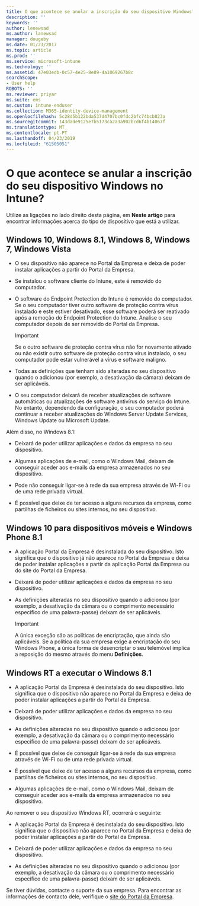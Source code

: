 ```yaml
---
title: O que acontece se anular a inscrição do seu dispositivo Windows? | Microsoft Docs
description: ''
keywords: ''
author: lenewsad
ms.author: lanewsad
manager: dougeby
ms.date: 01/23/2017
ms.topic: article
ms.prod: ''
ms.service: microsoft-intune
ms.technology: ''
ms.assetid: 47e03edb-0c57-4e25-8e89-4a1069267b8c
searchScope:
- User help
ROBOTS: ''
ms.reviewer: priyar
ms.suite: ems
ms.custom: intune-enduser
ms.collection: M365-identity-device-management
ms.openlocfilehash: 5c28d5b122bda537d4707bc0fdc2bfc74bcb823a
ms.sourcegitcommit: 143dade9125e7b5173ca2a3a902bcd6f4b14067f
ms.translationtype: MT
ms.contentlocale: pt-PT
ms.lasthandoff: 04/23/2019
ms.locfileid: "61505051"
---
```

# <a name="what-happens-if-you-unenroll-your-windows-device-from-intune"></a>O que acontece se anular a inscrição do seu dispositivo Windows no Intune?

Utilize as ligações no lado direito desta página, em **Neste artigo** para encontrar informações acerca do tipo de dispositivo que está a utilizar.


## <a name="windows-10-windows-81-windows-8-windows-7-windows-vista"></a>Windows 10, Windows 8.1, Windows 8, Windows 7, Windows Vista

-   O seu dispositivo não aparece no Portal da Empresa e deixa de poder instalar aplicações a partir do Portal da Empresa.

-   Se instalou o software cliente do Intune, este é removido do computador.

-   O software do Endpoint Protection do Intune é removido do computador. Se o seu computador tiver outro software de proteção contra vírus instalado e este estiver desativado, esse software poderá ser reativado após a remoção do Endpoint Protection do Intune. Analise o seu computador depois de ser removido do Portal da Empresa.

    > [!IMPORTANT]
    > Se o outro software de proteção contra vírus não for novamente ativado ou não existir outro software de proteção contra vírus instalado, o seu computador pode estar vulnerável a vírus e software maligno.

-   Todas as definições que tenham sido alteradas no seu dispositivo quando o adicionou (por exemplo, a desativação da câmara) deixam de ser aplicáveis.

-   O seu computador deixará de receber atualizações de software automáticas ou atualizações de software antivírus do serviço do Intune. No entanto, dependendo da configuração, o seu computador poderá continuar a receber atualizações do Windows Server Update Services, Windows Update ou Microsoft Update.

Além disso, no Windows 8.1:

-   Deixará de poder utilizar aplicações e dados da empresa no seu dispositivo.

-   Algumas aplicações de e-mail, como o Windows Mail, deixam de conseguir aceder aos e-mails da empresa armazenados no seu dispositivo.

-   Pode não conseguir ligar-se à rede da sua empresa através de Wi-Fi ou de uma rede privada virtual.

-   É possível que deixe de ter acesso a alguns recursos da empresa, como partilhas de ficheiros ou sites internos, no seu dispositivo.

## <a name="windows-10-mobile-and-windows-phone-81"></a>Windows 10 para dispositivos móveis e Windows Phone 8.1

-   A aplicação Portal da Empresa é desinstalada do seu dispositivo. Isto significa que o dispositivo já não aparece no Portal da Empresa e deixa de poder instalar aplicações a partir da aplicação Portal da Empresa ou do site do Portal da Empresa.

-   Deixará de poder utilizar aplicações e dados da empresa no seu dispositivo.

-   As definições alteradas no seu dispositivo quando o adicionou (por exemplo, a desativação da câmara ou o comprimento necessário específico de uma palavra-passe) deixam de ser aplicáveis.

    > [!IMPORTANT]
    > A única exceção são as políticas de encriptação, que ainda são aplicáveis. Se a política da sua empresa exige a encriptação do seu Windows Phone, a única forma de desencriptar o seu telemóvel implica a reposição do mesmo através do menu **Definições**.

## <a name="windows-rt-running-windows-81"></a>Windows RT a executar o Windows 8.1

-   A aplicação Portal da Empresa é desinstalada do seu dispositivo. Isto significa que o dispositivo não aparece no Portal da Empresa e deixa de poder instalar aplicações a partir do Portal da Empresa.

-   Deixará de poder utilizar aplicações e dados da empresa no seu dispositivo.

-   As definições alteradas no seu dispositivo quando o adicionou (por exemplo, a desativação da câmara ou o comprimento necessário específico de uma palavra-passe) deixam de ser aplicáveis.

-   É possível que deixe de conseguir ligar-se à rede da sua empresa através de Wi-Fi ou de uma rede privada virtual.

-   É possível que deixe de ter acesso a alguns recursos da empresa, como partilhas de ficheiros ou sites internos, no seu dispositivo.

-   Algumas aplicações de e-mail, como o Windows Mail, deixam de conseguir aceder aos e-mails da empresa armazenados no seu dispositivo.

Ao remover o seu dispositivo Windows RT, ocorrerá o seguinte:

-   A aplicação Portal da Empresa é desinstalada do seu dispositivo. Isto significa que o dispositivo não aparece no Portal da Empresa e deixa de poder instalar aplicações a partir do Portal da Empresa.

-   Deixará de poder utilizar aplicações e dados da empresa no seu dispositivo.

-   As definições alteradas no seu dispositivo quando o adicionou (por exemplo, a desativação da câmara ou o comprimento necessário específico de uma palavra-passe) deixam de ser aplicáveis.

Se tiver dúvidas, contacte o suporte da sua empresa. Para encontrar as informações de contacto dele, verifique o [site do Portal da Empresa](https://go.microsoft.com/fwlink/?linkid=2010980).
